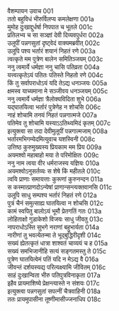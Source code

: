 वैशम्पायन उवाच	001  
ततो बहुविधं भीरुर्विलप्य कमलेक्षणा	001a  
मुमोह दुःखाद्दुर्धर्षा निपपात च भूतले	001c  
प्रतिलभ्य च सा सञ्ज्ञां देवी दिव्यवपुर्धरा	002a  
उलूपीं पन्नगसुतां दृष्ट्वेदं वाक्यमब्रवीत्	002c  
उलूपि पश्य भर्तारं शयानं निहतं रणे	003a  
त्वत्कृते मम पुत्रेण बालेन समितिञ्जयम्	003c  
ननु त्वमार्ये धर्मज्ञा ननु चासि पतिव्रता	004a  
यत्त्वत्कृतेऽयं पतितः पतिस्ते निहतो रणे	004c  
किं तु सर्वापराधोऽयं यदि तेऽद्य धनञ्जयः	005a  
क्षमस्व याच्यमाना मे सञ्जीवय धनञ्जयम्	005c  
ननु त्वमार्ये धर्मज्ञा त्रैलोक्यविदिता शुभे	006a  
यद्घातयित्वा भर्तारं पुत्रेणेह न शोचसि	006c  
नाहं शोचामि तनयं निहतं पन्नगात्मजे	007a  
पतिमेव तु शोचामि यस्याऽऽतिथ्यमिदं कृतम्	007c  
इत्युक्त्वा सा तदा देवीमुलूपीं पन्नगात्मजाम्	008a  
भर्तारमभिगम्येदमित्युवाच यशस्विनी	008c  
उत्तिष्ठ कुरुमुख्यस्य प्रियकाम मम प्रिय	009a  
अयमश्वो महाबाहो मया ते परिमोक्षितः	009c  
ननु नाम त्वया वीर धर्मराजस्य यज्ञियः	010a  
अयमश्वोऽनुसर्तव्यः स शेषे किं महीतले	010c  
त्वयि प्राणाः समायत्ताः कुरूणां कुरुनन्दन	011a  
स कस्मात्प्राणदोऽन्येषां प्राणान्सन्त्यक्तवानसि	011c  
उलूपि साधु सम्पश्य भर्तारं निहतं रणे	012a  
पुत्रं चैनं समुत्साह्य घातयित्वा न शोचसि	012c  
कामं स्वपितु बालोऽयं भूमौ प्रेतगतिं गतः	013a  
लोहिताक्षो गुडाकेशो विजयः साधु जीवतु	013c  
नापराधोऽस्ति सुभगे नराणां बहुभार्यता	014a  
नारीणां तु भवत्येतन्मा ते भूद्बुद्धिरीदृशी	014c  
सख्यं ह्येतत्कृतं धात्रा शाश्वतं चाव्ययं च ह	015a  
सख्यं समभिजानीहि सत्यं सङ्गतमस्तु ते	015c  
पुत्रेण घातयित्वेमं पतिं यदि न मेऽद्य वै	016a  
जीवन्तं दर्शयस्यद्य परित्यक्ष्यामि जीवितम्	016c  
साहं दुःखान्विता भीरु पतिपुत्रविनाकृता	017a  
इहैव प्रायमाशिष्ये प्रेक्षन्त्यास्ते न संशयः	017c  
इत्युक्त्वा पन्नगसुतां सपत्नीं चैत्रवाहिनी	018a  
ततः प्रायमुपासीना तूष्णीमासीज्जनाधिप	018c  
